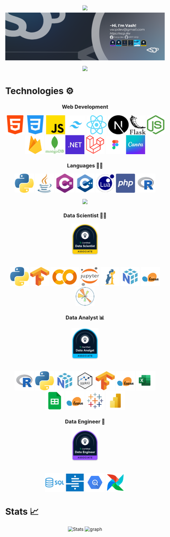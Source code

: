 <h1 align="center">
  <img src="https://readme-typing-svg.herokuapp.com/?lines=Hey!+Glad+you+visit.👋;Been+waiting+for+you+😉&center=true&size=28">
  <img src="./assets/LinkedIn VSCP.png">
  <img src="https://readme-typing-svg.demolab.com/?lines=My%20code%20name%20is%20Wat%20✌&center=true&color=f75c7e&size=22" />
</h1>

# Technologies ⚙
<h3 align="center">Web Development</h3>
<div align="center">
  <img width="60px" height="60px" src="./assets/html-5.png" alt="html-5 logo"/>
  <img width="60px" height="60px" src="./assets/css-3.png" alt="css-3 logo"/>
  <img width="60px" height="60px" src="./assets/js.png" alt="js logo"/>
  <img width="60px" height="60px" src="./assets/tailwind.png" alt="tailwind logo"/>
  <img width="65px" height="60px" src="./assets/react.png" alt="react logo"/>
  <img width="65px" height="60px" src="./assets/next.svg" alt="next logo"/>
  <img width="50px" height="60px" src="./assets/flask.png" alt="flask logo"/>
  <img width="55px" height="60px" src="./assets/node.png" alt="node logo"/>
  <img width="60px" height="60px" src="./assets/firebase_logo.png" alt="firebase logo"/>
  <img width="60px" height="60px" src="./assets/mongo.png" alt="mongo logo"/>
  <img width="60px" height="60px" src="./assets/dot-net.png" alt="dotnet logo"/>
  <img width="60px" height="60px" src="./assets/laravel.png" alt="laravel logo"/>
  <img width="60px" height="60px" src="./assets/figma.png" alt="figma logo"/>
  <img width="60px" height="60px" src="./assets/canva.png" alt="canva logo"/>
</div>

<h3 align="center">Languages 👨‍💻</h3>
<div align="center">
  <img width="60px" height="60px" src="./assets/python.png" alt="html-5 logo"/>
  <img width="60px" height="60px" src="./assets/java.png" alt="css-3 logo"/>
  <img width="60px" height="60px" src="./assets/c-sharp.png" alt="js logo"/>
  <img width="60px" height="60px" src="./assets/cpp.png" alt="cpp logo"/>
  <img width="60px" height="60px" src="./assets/lua.png" alt="lua logo"/>
  <img width="60px" height="60px" src="./assets/php.png" alt="php logo"/>
  <img width="60px" height="60px" src="./assets/r.png" alt="r logo"/>
  <br>
  <br>
  <img height=195 src="https://github-readme-stats.vercel.app/api/top-langs/?username=aint-vscp&title_color=61dafb&text_color=ffffff&icon_color=61dafb&bg_color=20232a&langs_count=10&layout=compact&border_color=61dafb&hide_border=true"/>
</div>

<div align="center">
  <h3>Data Scientist 👨‍🔬 </h3>
  <img height="100" src="./assets/DSA_DC.png" alt="Data Scientist Icon">
</div>
<br>
<br>
<div align="center">
  <img width="60px" height="60px" src="./assets/python.png" alt="python logo"/>
  <img width="60px" height="60px" src="./assets/Tensorflow_logo.png" alt="Tensorflow_logo logo"/>
  <img width="90px" height="60px" src="./assets/colab.png" alt="colab logo"/>
  <img width="60px" height="60px" src="./assets/jupyter.png" alt="jupyter logo"/>
  <img width="60px" height="60px" src="./assets/panda.png" alt="pandas logo"/>
  <img width="60px" height="60px" src="./assets/numpy.png" alt="numpy logo"/>
  <img width="60px" height="60px" src="./assets/sklearn.png" alt="sklearn logo"/>
  <img width="60px" height="60px" src="./assets/matplotlib.png" alt="matplotlib logo"/>
</div>

<div align="center">
  <h3>Data Analyst 📊</h3>
  <img height="100" src="./assets/DAA_DC.png" alt="Data Analyst Icon">
</div>
<br>
<br>
<div align="center">
  <img width="60px" height="60px" src="./assets/r.png" alt="r logo"/>
  <img width="60px" height="60px" src="./assets/python.png" alt="python logo"/>
  <img width="60px" height="60px" src="./assets/numpy.png" alt="numpy logo"/>
  <img width="60px" height="60px" src="./assets/ggplot2.png" alt="ggplot2 logo"/>
  <img width="60px" height="60px" src="./assets/Tensorflow_logo.png" alt="Tensorflow_logo logo"/>
  <img width="60px" height="60px" src="./assets/sklearn.png" alt="sklearn logo"/>
  <img width="60px" height="60px" src="./assets/excel.png" alt="excel logo"/>
  <img width="60px" height="60px" src="./assets/googlesheet.png" alt="googlesheet logo"/>
  <img width="60px" height="60px" src="./assets/sklearn.png" alt="sklearn logo"/>
  <img width="60px" height="60px" src="./assets/tableau.png" alt="tableau logo"/>
  <img width="60px" height="60px" src="./assets/powerbi.png" alt="powerbi logo"/>
</div>

<div align="center">
  <h3>Data Engineer 🔧</h3>
  <img height="100" src="./assets/DEA_DC.png" alt="Data Engineer Icon">
</div>
<br>
<br>
<div align="center">
  <img width="60px" height="60px" src="./assets/sql.png" alt="sql logo"/>
  <img width="60px" height="60px" src="./assets/stitch.png" alt="stitch logo"/>
  <img width="60px" height="60px" src="./assets/bigquery.png" alt="bigquery logo"/>
  <img width="60px" height="60px" src="./assets/apacheairflow.png" alt="apacheairflow logo"/>
</div>

# Stats 📈
<p align="center">
  <img src="https://github-readme-streak-stats.herokuapp.com/?user=aint-vscp&theme=react&border=61dafb&hide_border=true" alt="Stats">
  <img src="https://github-readme-activity-graph.vercel.app/graph?username=aint-vscp&theme=react-dark&bg_color=20232a&line=f75c7e&hide_border=true" alt="graph">
</p>
